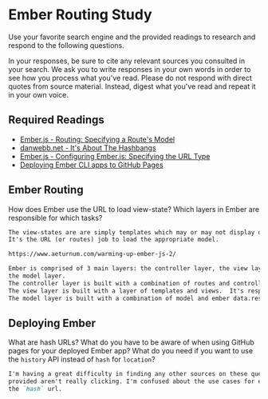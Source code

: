 # Ember Routing Study

Use your favorite search engine and the provided readings to research and
respond to the following questions.

In your responses, be sure to cite any relevant sources you consulted in your
search. We ask you to write responses in your own words in order to see how you
process what you've read. Please do not respond with direct quotes from source
material. Instead, digest what you've read and repeat it in your own voice.

## Required Readings

-   [Ember.js - Routing: Specifying a Route's Model](https://guides.emberjs.com/v2.5.0/routing/specifying-a-routes-model/)
-   [danwebb.net - It's About The Hashbangs](http://danwebb.net/2011/5/28/it-is-about-the-hashbangs)
-   [Ember.js - Configuring Ember.js: Specifying the URL Type](https://guides.emberjs.com/v2.5.0/configuring-ember/specifying-url-type/)
-   [Deploying Ember CLI apps to GitHub Pages](http://osxi.github.io/ember/github/git/2015/09/22/ember-cli-apps-on-github-pages.html)

## Ember Routing

How does Ember use the URL to load view-state? Which layers in Ember are
responsible for which tasks?

```md
The view-states are are simply templates which may or may not display data from a model.
It's the URL (or routes) job to load the appropriate model.

https://www.aeturnum.com/warming-up-ember-js-2/

Ember is comprised of 3 main layers: the controller layer, the view layer, and
the model layer.
The controller layer is built with a combination of routes and controllers.
The view layer is built with a layer of templates and views.  It's responsible for user events, and updating the DOM structure when the data of the view changes.
The model layer is built with a combination of model and ember data.responsible for any server side communication and data formatting.
```

## Deploying Ember

What are hash URLs? What do you have to be aware of when using GitHub pages for
your deployed Ember app? What do you need if you want to use the `history` API
instead of `hash` for `location`?

```md
I'm having a great difficulty in finding any other sources on these quetions.  The sources
provided aren't really clicking. I'm confused about the use cases for each URL type, especially
the `hash` url.  
```
